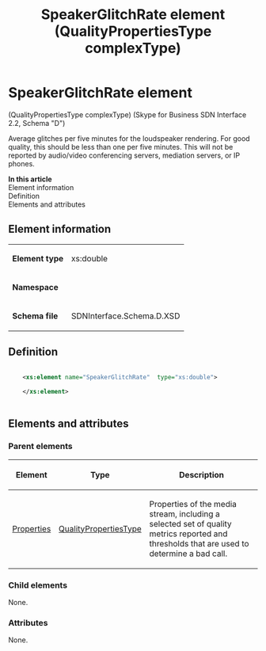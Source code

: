 ﻿---
title: SpeakerGlitchRate element (QualityPropertiesType complexType) 
TOCTitle: SpeakerGlitchRate element
ms:assetid: 1d8c39b6-d1b0-ba96-8c17-7ec4a385be25
ms:mtpsurl: https://msdn.microsoft.com/library/Mt170994(v=office.16)
ms:contentKeyID: 65855569
ms.date: 08/24/2015
mtps_version: v=office.16
dev_langs:
- xml
---

# SpeakerGlitchRate element 

(QualityPropertiesType complexType) (Skype for Business SDN Interface 2.2, Schema "D")

Average glitches per five minutes for the loudspeaker rendering. For good quality, this should be less than one per five minutes. This will not be reported by audio/video conferencing servers, mediation servers, or IP phones.


**In this article**  
Element information  
Definition  
Elements and attributes  

## Element information

<table>
<colgroup>
<col />
<col />
</colgroup>
<tbody>
<tr class="odd">
<td><p><strong>Element type</strong></p></td>
<td><p>xs:double</p></td>
</tr>
<tr class="even">
<td><p><strong>Namespace</strong></p></td>
<td><p></p></td>
</tr>
<tr class="odd">
<td><p><strong>Schema file</strong></p></td>
<td><p>SDNInterface.Schema.D.XSD</p></td>
</tr>
</tbody>
</table>


## Definition

```xml

    <xs:element name="SpeakerGlitchRate"  type="xs:double">
    
    </xs:element>
  
```

## Elements and attributes

### Parent elements

<table>
<colgroup>
<col />
<col />
<col />
</colgroup>
<thead>
<tr class="header">
<th><p>Element</p></th>
<th><p>Type</p></th>
<th><p>Description</p></th>
</tr>
</thead>
<tbody>
<tr class="odd">
<td><p><a href="properties-element-qualitytype-complextype-skype-for-business-sdn-interface-2-2-schema-d.md">Properties</a></p></td>
<td><p><a href="qualitypropertiestype-complextype-skype-for-business-sdn-interface-2-2-schema-d.md">QualityPropertiesType</a></p></td>
<td><p>Properties of the media stream, including a selected set of quality metrics reported and thresholds that are used to determine a bad call.</p></td>
</tr>
</tbody>
</table>


### Child elements

None.

### Attributes

None.

